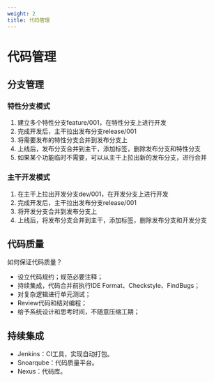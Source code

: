 ```yaml
---
weight: 2
title: 代码管理
---
```


# 代码管理

## 分支管理

### 特性分支模式

1. 建立多个特性分支feature/001，在特性分支上进行开发
2. 完成开发后，主干拉出发布分支release/001
3. 将需要发布的特性分支合并到发布分支上
4. 上线后，发布分支合并到主干，添加标签，删除发布分支和特性分支
5. 如果某个功能临时不需要，可以从主干上拉出新的发布分支，进行合并

### 主干开发模式

1. 在主干上拉出开发分支dev/001，在开发分支上进行开发
2. 完成开发后，主干拉出发布分支release/001
3. 将开发分支合并到发布分支上
4. 上线后，将发布分支合并到主干，添加标签，删除发布分支和开发分支

## 代码质量

如何保证代码质量？
- 设立代码规约；规范必要注释；
- 持续集成，代码合并前执行IDE Format、Checkstyle、FindBugs；
- 对复杂逻辑进行单元测试；
- Review代码和结对编程；
- 给予系统设计和思考时间，不随意压缩工期；

## 持续集成

- Jenkins：CI工具，实现自动打包。
- Snoarqube：代码质量平台。
- Nexus：代码库。